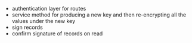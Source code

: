  - authentication layer for routes
 - service method for producing a new key and then re-encrypting 
   all the values under the new key
 - sign records 
 - confirm signature of records on read
